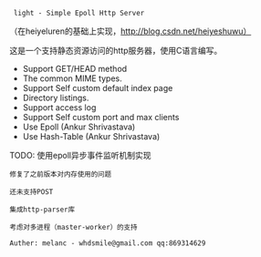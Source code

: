      light - Simple Epoll Http Server

（在heiyeluren的基础上实现，http://blog.csdn.net/heiyeshuwu）

这是一个支持静态资源访问的http服务器，使用C语言编写。
  
  *  Support GET/HEAD method
  *  The common MIME types.
  *  Support Self custom default index page
  *  Directory listings.
  *  Support access log
  *  Support Self custom port and max clients
  *  Use Epoll (Ankur Shrivastava)
  *  Use Hash-Table (Ankur Shrivastava)
  

TODO:
	使用epoll异步事件监听机制实现

	修复了之前版本对内存使用的问题

	还未支持POST

	集成http-parser库

	考虑对多进程（master-worker）的支持

	Auther: melanc - whdsmile@gmail.com qq:869314629
